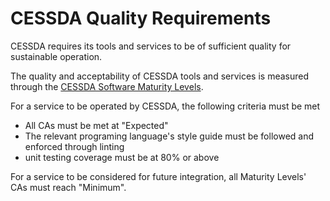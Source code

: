 # CESSDA Quality Requirements

CESSDA requires its tools and services to be of sufficient quality for sustainable operation.

The quality and acceptability of CESSDA tools and services is measured through the [CESSDA Software Maturity Levels](https://doi.org/10.5281/zenodo.2614050).

For a service to be operated by CESSDA, the following criteria must be met

* All CAs must be met at "Expected"
* The relevant programing language's style guide must be followed and enforced through linting
* unit testing coverage must be at 80% or above

For a service to be considered for future integration, all Maturity Levels' CAs must reach "Minimum".

